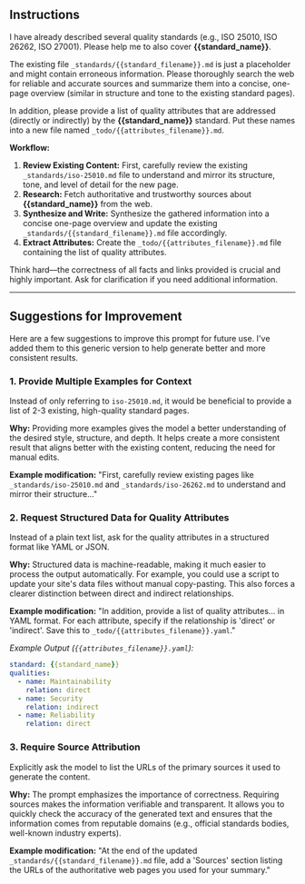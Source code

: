 

## Instructions

I have already described several quality standards (e.g., ISO 25010, ISO 26262, ISO 27001). Please help me to also cover **{{standard_name}}**.

The existing file `_standards/{{standard_filename}}.md` is just a placeholder and might contain erroneous information. Please thoroughly search the web for reliable and accurate sources and summarize them into a concise, one-page overview (similar in structure and tone to the existing standard pages).

In addition, please provide a list of quality attributes that are addressed (directly or indirectly) by the **{{standard_name}}** standard. Put these names into a new file named `_todo/{{attributes_filename}}.md`.

**Workflow:**

1.  **Review Existing Content:** First, carefully review the existing `_standards/iso-25010.md` file to understand and mirror its structure, tone, and level of detail for the new page.
2.  **Research:** Fetch authoritative and trustworthy sources about **{{standard_name}}** from the web.
3.  **Synthesize and Write:** Synthesize the gathered information into a concise one-page overview and update the existing `_standards/{{standard_filename}}.md` file accordingly.
4.  **Extract Attributes:** Create the `_todo/{{attributes_filename}}.md` file containing the list of quality attributes.

Think hard—the correctness of all facts and links provided is crucial and highly important. Ask for clarification if you need additional information.

---

## Suggestions for Improvement

Here are a few suggestions to improve this prompt for future use. I've added them to this generic version to help generate better and more consistent results.

### 1. Provide Multiple Examples for Context

Instead of only referring to `iso-25010.md`, it would be beneficial to provide a list of 2-3 existing, high-quality standard pages.

**Why:** Providing more examples gives the model a better understanding of the desired style, structure, and depth. It helps create a more consistent result that aligns better with the existing content, reducing the need for manual edits.

**Example modification:**
"First, carefully review existing pages like `_standards/iso-25010.md` and `_standards/iso-26262.md` to understand and mirror their structure..."

### 2. Request Structured Data for Quality Attributes

Instead of a plain text list, ask for the quality attributes in a structured format like YAML or JSON.

**Why:** Structured data is machine-readable, making it much easier to process the output automatically. For example, you could use a script to update your site's data files without manual copy-pasting. This also forces a clearer distinction between direct and indirect relationships.

**Example modification:**
"In addition, provide a list of quality attributes... in YAML format. For each attribute, specify if the relationship is 'direct' or 'indirect'. Save this to `_todo/{{attributes_filename}}.yaml`."

*Example Output (`{{attributes_filename}}.yaml`):*
```yaml
standard: {{standard_name}}
qualities:
  - name: Maintainability
    relation: direct
  - name: Security
    relation: indirect
  - name: Reliability
    relation: direct
```

### 3. Require Source Attribution

Explicitly ask the model to list the URLs of the primary sources it used to generate the content.

**Why:** The prompt emphasizes the importance of correctness. Requiring sources makes the information verifiable and transparent. It allows you to quickly check the accuracy of the generated text and ensures that the information comes from reputable domains (e.g., official standards bodies, well-known industry experts).

**Example modification:**
"At the end of the updated `_standards/{{standard_filename}}.md` file, add a 'Sources' section listing the URLs of the authoritative web pages you used for your summary."
